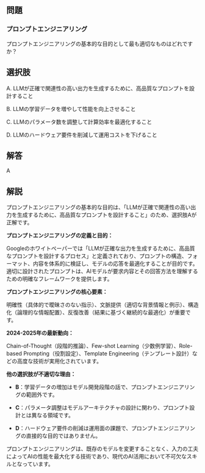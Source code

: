 ## 問題
### プロンプトエンジニアリング
プロンプトエンジニアリングの基本的な目的として最も適切なものはどれですか？

## 選択肢
A. LLMが正確で関連性の高い出力を生成するために、高品質なプロンプトを設計すること

B. LLMの学習データを増やして性能を向上させること

C. LLMのパラメータ数を調整して計算効率を最適化すること

D. LLMのハードウェア要件を削減して運用コストを下げること

## 解答
A

## 解説
プロンプトエンジニアリングの基本的な目的は、「LLMが正確で関連性の高い出力を生成するために、高品質なプロンプトを設計すること」のため、選択肢Aが正解です。

**プロンプトエンジニアリングの定義と目的：**

Googleのホワイトペーパーでは「LLMが正確な出力を生成するために、高品質なプロンプトを設計するプロセス」と定義されており、プロンプトの構造、フォーマット、内容を体系的に検証し、モデルの応答を最適化することが目的です。適切に設計されたプロンプトは、AIモデルが要求内容とその回答方法を理解するための明確なフレームワークを提供します。

**プロンプトエンジニアリングの核心要素：**

明確性（具体的で曖昧さのない指示）、文脈提供（適切な背景情報と例示）、構造化（論理的な情報配置）、反復改善（結果に基づく継続的な最適化）が重要です。

**2024-2025年の最新動向：**

Chain-of-Thought（段階的推論）、Few-shot Learning（少数例学習）、Role-based Prompting（役割設定）、Template Engineering（テンプレート設計）などの高度な技術が実用化されています。

**他の選択肢が不適切な理由：**

- **B**：学習データの増加はモデル開発段階の話で、プロンプトエンジニアリングの範囲外です。

- **C**：パラメータ調整はモデルアーキテクチャの設計に関わり、プロンプト設計とは異なる領域です。

- **D**：ハードウェア要件の削減は運用面の課題で、プロンプトエンジニアリングの直接的な目的ではありません。

プロンプトエンジニアリングは、既存のモデルを変更することなく、入力の工夫によってAIの性能を最大化する技術であり、現代のAI活用において不可欠なスキルとなっています。 